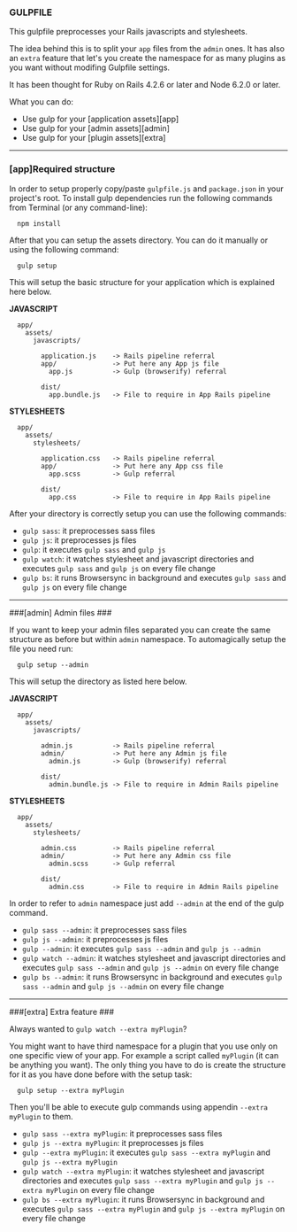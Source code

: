 ### GULPFILE ###

This gulpfile preprocesses your Rails javascripts and stylesheets.

The idea behind this is to split your `app` files from the `admin` ones. It has also an `extra` feature that let's you create the namespace for as many plugins as you want without modifing Gulpfile settings.

It has been thought for Ruby on Rails 4.2.6 or later and Node 6.2.0 or later.

What you can do:
* Use gulp for your [application assets][app]
* Use gulp for your [admin assets][admin]
* Use gulp for your [plugin assets][extra]

* * * 

### [app]Required structure ###

In order to setup properly copy/paste `gulpfile.js` and `package.json` in your project's root. To install gulp dependencies run the following commands from Terminal (or any command-line):
```
  npm install
```

After that you can setup the assets directory. You can do it manually or using the following command:
```
  gulp setup
```

This will setup the basic structure for your application which is explained here below.

**JAVASCRIPT**
```
  app/
    assets/
      javascripts/

        application.js    -> Rails pipeline referral
        app/              -> Put here any App js file
          app.js          -> Gulp (browserify) referral

        dist/
          app.bundle.js   -> File to require in App Rails pipeline
```

**STYLESHEETS**
```
  app/
    assets/
      stylesheets/

        application.css   -> Rails pipeline referral
        app/              -> Put here any App css file
          app.scss        -> Gulp referral

        dist/
          app.css         -> File to require in App Rails pipeline
```

After your directory is correctly setup you can use the following commands:

* `gulp sass`: it preprocesses sass files
* `gulp js`: it preprocesses js files
* `gulp`: it executes `gulp sass` and `gulp js`
* `gulp watch`: it watches stylesheet and javascript directories and executes `gulp sass` and `gulp js` on every file change
* `gulp bs`: it runs Browsersync in background and executes `gulp sass` and `gulp js` on every file change

* * *

###[admin] Admin files ###

If you want to keep your admin files separated you can create the same structure as before but within `admin` namespace. 
To automagically setup the file you need run:
```
  gulp setup --admin
```

This will setup the directory as listed here below.

**JAVASCRIPT**
```
  app/
    assets/
      javascripts/

        admin.js          -> Rails pipeline referral
        admin/            -> Put here any Admin js file
          admin.js        -> Gulp (browserify) referral

        dist/
          admin.bundle.js -> File to require in Admin Rails pipeline
```

**STYLESHEETS**
```
  app/
    assets/
      stylesheets/

        admin.css         -> Rails pipeline referral
        admin/            -> Put here any Admin css file
          admin.scss      -> Gulp referral

        dist/
          admin.css       -> File to require in Admin Rails pipeline
```

In order to refer to `admin` namespace just add `--admin` at the end of the gulp command. 

* `gulp sass --admin`: it preprocesses sass files
* `gulp js --admin`: it preprocesses js files
* `gulp --admin`: it executes `gulp sass --admin` and `gulp js --admin`
* `gulp watch --admin`: it watches stylesheet and javascript directories and executes `gulp sass --admin` and `gulp js --admin` on every file change
* `gulp bs --admin`: it runs Browsersync in background and executes `gulp sass --admin` and `gulp js --admin` on every file change

* * *

###[extra] Extra feature ###

Always wanted to `gulp watch --extra myPlugin`?

You might want to have third namespace for a plugin that you use only on one specific view of your app. For example a script called `myPlugin` (it can be anything you want). The only thing you have to do is create the structure for it as you have done before with the setup task:
```
  gulp setup --extra myPlugin
```

Then you'll be able to execute gulp commands using appendin `--extra myPlugin` to them.

* `gulp sass --extra myPlugin`: it preprocesses sass files
* `gulp js --extra myPlugin`: it preprocesses js files
* `gulp --extra myPlugin`: it executes `gulp sass --extra myPlugin` and `gulp js --extra myPlugin`
* `gulp watch --extra myPlugin`: it watches stylesheet and javascript directories and executes `gulp sass --extra myPlugin` and `gulp js --extra myPlugin` on every file change
* `gulp bs --extra myPlugin`: it runs Browsersync in background and executes `gulp sass --extra myPlugin` and `gulp js --extra myPlugin` on every file change

